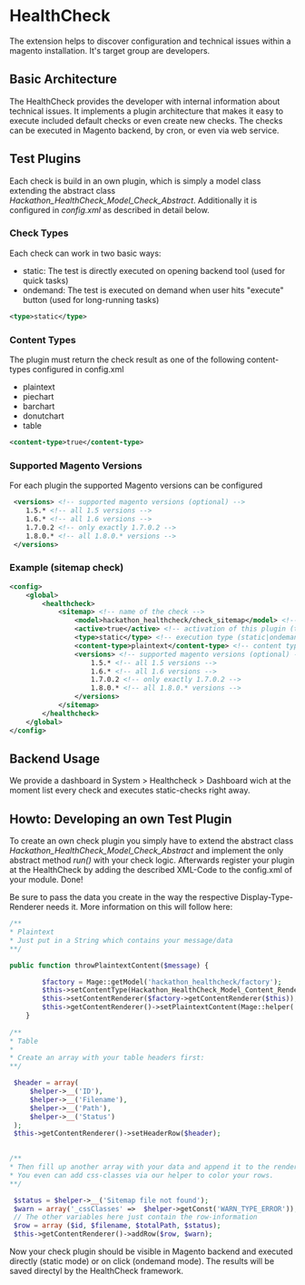 HealthCheck
===========

The extension helps to discover configuration and technical issues within a magento installation. It's target group are developers.


## Basic Architecture

The HealthCheck provides the developer with internal information about technical issues. It implements a plugin architecture that makes it easy to execute included default checks or even create new checks. 
The checks can be executed in Magento backend, by cron, or even via web service.


## Test Plugins

Each check is build in an own plugin, which is simply a model class extending the abstract class *Hackathon_HealthCheck_Model_Check_Abstract*. Additionally it is configured in *config.xml* as described in detail below.

### Check Types

Each check can work in two basic ways:
* static: The test is directly executed on opening backend tool (used for quick tasks)
* ondemand: The test is executed on demand when user hits "execute" button (used for long-running tasks)

```xml
<type>static</type>
```

### Content Types

The plugin must return the check result as one of the following content-types configured in config.xml

* plaintext
* piechart 
* barchart 
* donutchart
* table

```xml
<content-type>true</content-type>
``` 


### Supported Magento Versions

For each plugin the supported Magento versions can be configured

```xml
 <versions> <!-- supported magento versions (optional) -->
    1.5.* <!-- all 1.5 versions -->
    1.6.* <!-- all 1.6 versions -->
    1.7.0.2 <!-- only exactly 1.7.0.2 -->
    1.8.0.* <!-- all 1.8.0.* versions -->
 </versions>
```

### Example (sitemap check)

```xml
<config>
    <global>
        <healthcheck>
            <sitemap> <!-- name of the check -->
                <model>hackathon_healthcheck/check_sitemap</model> <!-- used model class -->
                <active>true</active> <!-- activation of this plugin (true|false) -->
                <type>static</type> <!-- execution type (static|ondemand) -->
                <content-type>plaintext</content-type> <!-- content type of the plugin result -->
                <versions> <!-- supported magento versions (optional) -->
                    1.5.* <!-- all 1.5 versions -->
                    1.6.* <!-- all 1.6 versions -->
                    1.7.0.2 <!-- only exactly 1.7.0.2 -->
                    1.8.0.* <!-- all 1.8.0.* versions -->
                </versions>
            </sitemap>
        </healthcheck>
    </global>
</config>
```

## Backend Usage

We provide a dashboard in System > Healthcheck > Dashboard wich at the moment list every check and executes static-checks right away.


## Howto: Developing an own Test Plugin

To create an own check plugin you simply have to extend the abstract class *Hackathon_HealthCheck_Model_Check_Abstract* and implement the only abstract method *run()* with your check logic. Afterwards register your plugin at the HealthCheck by adding the described XML-Code to the config.xml of your module. Done!

Be sure to pass the data you create in the way the respective Display-Type-Renderer needs it. More information on this will follow here:

```php
/**
* Plaintext
* Just put in a String which contains your message/data
**/

public function throwPlaintextContent($message) {

        $factory = Mage::getModel('hackathon_healthcheck/factory');
        $this->setContentType(Hackathon_HealthCheck_Model_Content_Renderer_Plaintext::CONTENT_TYPE_PLAINTEXT);
        $this->setContentRenderer($factory->getContentRenderer($this));
        $this->getContentRenderer()->setPlaintextContent(Mage::helper('hackathon_healthcheck')->__($message));
    }
    
/**
* Table
*
* Create an array with your table headers first:
**/

 $header = array(
     $helper->__('ID'),
     $helper->__('Filename'),
     $helper->__('Path'),
     $helper->__('Status')
 );
 $this->getContentRenderer()->setHeaderRow($header);

 
/**
* Then fill up another array with your data and append it to the renderer
* You even can add css-classes via our helper to color your rows.
**/

 $status = $helper->__('Sitemap file not found');
 $warn = array('_cssClasses' =>  $helper->getConst('WARN_TYPE_ERROR'));
 // The other variables here just contain the row-information
 $row = array ($id, $filename, $totalPath, $status);
 $this->getContentRenderer()->addRow($row, $warn);

```
Now your check plugin should be visible in Magento backend and executed directly (static mode) or on click (ondemand mode). The results will be saved directyl by the HealthCheck framework.
